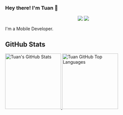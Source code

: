 ### Hey there! I'm Tuan 👋

<p align="center">
    <a href="https://twitter.com/HimatoKatsuya"><img src="https://img.shields.io/badge/-Twitter-2D2B55?style=flat-square&logo=twitter&logoColor=white"/></a>
    <a href="https://www.linkedin.com/in/tuan-huynh-0187b8141/"><img src="https://img.shields.io/badge/-LinkedIn-2D2B55?style=flat-square&logo=linkedin&logoColor=white"/></a>
</p>

I'm a Mobile Developer.

## GitHub Stats

<a href="https://github.com/huynhmytuan">
  <img height="180em" src="https://github-readme-stats.vercel.app/api?username=huynhmytuan&show_icons=true&theme=vue-dark&count_private=true" alt="Tuan's GitHub Stats" />
  <img height="180em" src="https://github-readme-stats.vercel.app/api/top-langs/?username=huynhmytuan&theme=vue-dark&layout=compact" 
    alt="Tuan GitHub Top Languages" />
</a>
